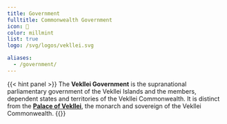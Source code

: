 ```yaml
---
title: Government
fulltitle: Commonwealth Government
icon: 🌸
color: millmint
list: true
logo: /svg/logos/vekllei.svg

aliases:
  - /government/
---
```

{{< hint panel >}}
The <span class="fi fi-min-gov fis"></span> **Vekllei Government** is the supranational parliamentary government of the Vekllei Islands and the members, dependent states and territories of the Vekllei Commonwealth. It is distinct from the [**Palace of Vekllei**](/factbook/society/state/palace), the monarch and sovereign of the Vekllei Commonwealth.
{{</hint>}}